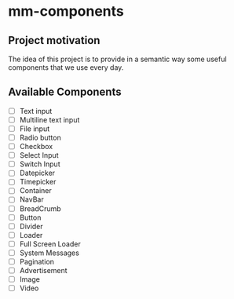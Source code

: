 # mm-components

## Project motivation

The idea of this project is to provide in a semantic way some useful components that we use every day.

## Available Components
 * [ ] Text input
 * [ ] Multiline text input
 * [ ] File input
 * [ ] Radio button
 * [ ] Checkbox
 * [ ] Select Input
 * [ ] Switch Input
 * [ ] Datepicker
 * [ ] Timepicker
 * [ ] Container
 * [ ] NavBar
 * [ ] BreadCrumb
 * [ ] Button
 * [ ] Divider
 * [ ] Loader
 * [ ] Full Screen Loader
 * [ ] System Messages
 * [ ] Pagination
 * [ ] Advertisement
 * [ ] Image
 * [ ] Video
